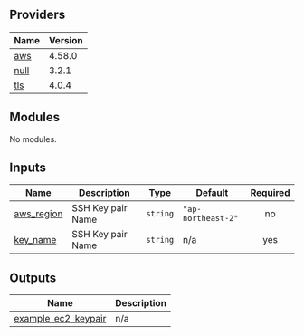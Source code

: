 <!-- BEGIN_TF_DOCS -->
## Providers

| Name | Version |
|------|---------|
| <a name="provider_aws"></a> [aws](#provider\_aws) | 4.58.0 |
| <a name="provider_null"></a> [null](#provider\_null) | 3.2.1 |
| <a name="provider_tls"></a> [tls](#provider\_tls) | 4.0.4 |

## Modules

No modules.

## Inputs

| Name | Description | Type | Default | Required |
|------|-------------|------|---------|:--------:|
| <a name="input_aws_region"></a> [aws\_region](#input\_aws\_region) | SSH Key pair Name | `string` | `"ap-northeast-2"` | no |
| <a name="input_key_name"></a> [key\_name](#input\_key\_name) | SSH Key pair Name | `string` | n/a | yes |

## Outputs

| Name | Description |
|------|-------------|
| <a name="output_example_ec2_keypair"></a> [example\_ec2\_keypair](#output\_example\_ec2\_keypair) | n/a |
<!-- END_TF_DOCS -->